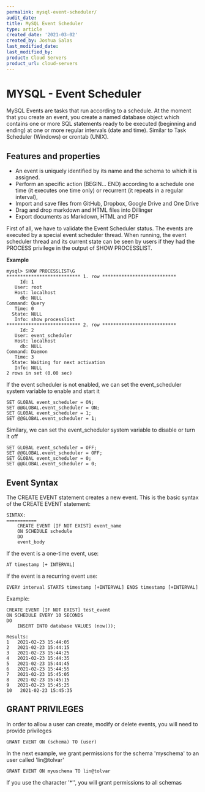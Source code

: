 ```yaml
---
permalink: mysql-event-scheduler/
audit_date:
title: MySQL Event Scheduler
type: article
created_date: '2021-03-02'
created_by: Joshua Salas
last_modified_date:
last_modified_by:
product: Cloud Servers
product_url: cloud-servers
---
```


# MYSQL - Event Scheduler

MySQL Events are tasks that run according to a schedule. At the moment that you create an event, you create a named database object which contains one or more SQL statements ready to be executed (beginning and ending) at one or more regular intervals (date and time). Similar to Task Scheduler (Windows) or crontab (UNIX).

## Features and properties

- An event is uniquely identified by its name and the schema to which it is assigned.
- Perform an specific action (BEGIN... END) according to a schedule one time (it executes one time only) or recurrent (it repeats in a regular interval), 
- Import and save files from GitHub, Dropbox, Google Drive and One Drive
- Drag and drop markdown and HTML files into Dillinger
- Export documents as Markdown, HTML and PDF

First of all, we have to validate  the Event Scheduler status. The events are executed by a special event scheduler thread. When running, the event scheduler thread and its current state can be seen by users if they had the PROCESS privilege in the output of SHOW PROCESSLIST.

**Example**
```
mysql> SHOW PROCESSLIST\G
*************************** 1. row ***************************
     Id: 1
   User: root
   Host: localhost
     db: NULL
Command: Query
   Time: 0
  State: NULL
   Info: show processlist
*************************** 2. row ***************************
     Id: 2
   User: event_scheduler
   Host: localhost
     db: NULL
Command: Daemon
   Time: 3
  State: Waiting for next activation
   Info: NULL
2 rows in set (0.00 sec)
```

If the event scheduler is not enabled, we can set the event_scheduler system variable to enable and start it

```
SET GLOBAL event_scheduler = ON;
SET @@GLOBAL.event_scheduler = ON;
SET GLOBAL event_scheduler = 1;
SET @@GLOBAL.event_scheduler = 1;
```

Similary, we can set the event_scheduler system variable to disable or turn it off
```
SET GLOBAL event_scheduler = OFF;
SET @@GLOBAL.event_scheduler = OFF;
SET GLOBAL event_scheduler = 0;
SET @@GLOBAL.event_scheduler = 0;
```
## **Event Syntax**
The CREATE EVENT statement creates a new event. This is the basic syntax of the CREATE EVENT statement:

```
SINTAX:
===========
    CREATE EVENT [IF NOT EXIST] event_name
    ON SCHEDULE schedule
    DO
    event_body
```

If the event is a one-time event, use:
```
AT timestamp [+ INTERVAL]
```
If the event is a recurring event use:
```
EVERY interval STARTS timestamp [+INTERVAL] ENDS timestamp [+INTERVAL]
```

Example:
```
CREATE EVENT [IF NOT EXIST] test_event
ON SCHEDULE EVERY 10 SECONDS
DO
    INSERT INTO database VALUES (now());
```

```
Results:
1   2021-02-23 15:44:05
2   2021-02-23 15:44:15
3   2021-02-23 15:44:25
4   2021-02-23 15:44:35
5   2021-02-23 15:44:45
6   2021-02-23 15:44:55
7   2021-02-23 15:45:05
8   2021-02-23 15:45:15
9   2021-02-23 15:45:25
10   2021-02-23 15:45:35
```

## **GRANT PRIVILEGES**
In order to allow a user can create, modify or delete events, you will need to provide privileges
```
GRANT EVENT ON (schema) TO (user)
```
In the next example, we grant permissions for the schema 'myschema' to an user called 'lin@tolvar'

```
GRANT EVENT ON myuschema TO lin@tolvar
```

If you use the character '*'', you will grant permissions to all schemas
